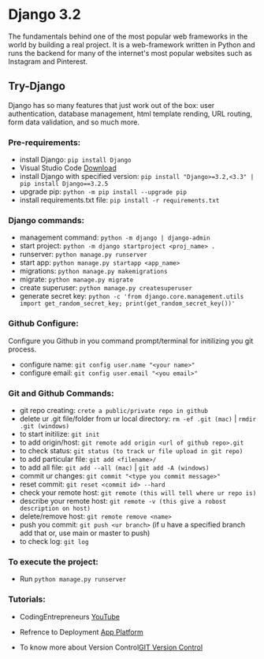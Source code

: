 # Django 3.2
The fundamentals behind one of the most popular web frameworks in the world by building a real project.
It is a web-framework written in Python and runs the backend for many of the internet's most popular websites such as Instagram and Pinterest.

## Try-Django
Django has so many features that just work out of the box: user authentication, database management, html template rending, URL routing, form data validation, and so much more.


###  Pre-requirements:
+ install Django: `pip install Django `
+ Visual Studio Code [Download](https://code.visualstudio.com/download)
+ install Django with specified version: `pip install "Django>=3.2,<3.3" | pip install Django==3.2.5`
+ upgrade pip: `python -m pip install --upgrade pip`
+ install requirements.txt file: `pip install -r requirements.txt`

### Django commands:
+ management command: `python -m django | django-admin`
+ start project: `python -m django startproject <proj_name> .`
+ runserver: `python manage.py runserver`
+ start app: `python manage.py startapp <app_name>`
+ migrations: `python manage.py makemigrations`
+ migrate: `python manage.py migrate`
+ create superuser: `python manage.py createsuperuser`
+ generate secret key: `python -c 'from django.core.management.utils import get_random_secret_key; print(get_random_secret_key())'`

### Github Configure:
Configure you Github in you command prompt/terminal for initilizing you git process.
+ configure name:   `git config user.name "<your name>"`
+ configure email:  `git config user.email "<you email>"`

### Git and Github Commands:
+ git repo creating:   `crete a public/private repo in github `
+ delete ur .git file/folder from ur local directory:		`rm -ef .git (mac)` | `rmdir .git (windows)` 
+ to start initilize:	`git init`
+ to add origin/host: 	`git remote add origin <url of github repo>.git`
+ to check status:		`git status (to track ur file upload in git repo)`
+ to add particular file:   `git add <filename>/ `
+ to add all file:   `git add --all (mac)` | `git add -A (windows)`
+ commit ur changes:		`git commit "<type you commit message>"`
+ reset commit:		`git reset <commit id> --hard`
+ check your remote host:	`git remote (this will tell where ur repo is)`
+ describe your remote host:     `git remote -v (this give a robost description on host)`
+ delete/remove host:		`git remote remove <name>` 
+ push you commit:		`git push <ur branch>` (if u have a specified branch add that or, use main or master to push)
+ to check log:		`git log`



### To execute the project:
+ Run `python manage.py runserver`

### Tutorials:
+ CodingEntrepreneurs [YouTube](https://www.youtube.com/playlist?list=PLEsfXFp6DpzRMby_cSoWTFw8zaMdTEXgL)

+ Refrence to Deployment [App Platform](https://www.codingforentrepreneurs.com/blog/prepare-django-for-digital-ocean-app-platform)

+ To know more about Version Control[GIT Version Control](https://www.codingforentrepreneurs.com/blog/version-control-with-git-basics-for-try-django-32)
